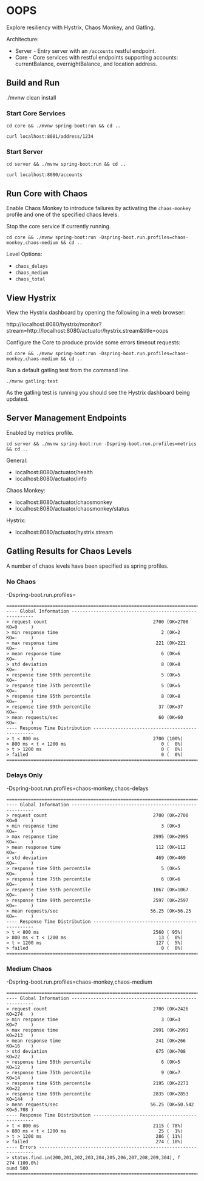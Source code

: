 # OOPS

Explore resiliency with Hystrix, Chaos Monkey, and Gatling.

Architecture:
- Server - Entry server with an `/accounts` restful endpoint.
- Core - Core services with restful endpoints supporting accounts: currentBalance, overnightBalance, and location address.

## Build and Run

./mvnw clean install

### Start Core Services
```
cd core && ./mvnw spring-boot:run && cd ..

curl localhost:8081/address/1234
```
### Start Server

``` 
cd server && ./mvnw spring-boot:run && cd ..

curl localhost:8080/accounts
```
## Run Core with Chaos

Enable Chaos Monkey to introduce failures by activating the `chaos-monkey` profile and one of the specified chaos levels.

Stop the core service if currently running.

```
cd core && ./mvnw spring-boot:run -Dspring-boot.run.profiles=chaos-monkey,chaos-medium && cd ..
```
Level Options:
- `chaos_delays`
- `chaos_medium`
- `chaos_total`

## View Hystrix

View the Hystrix dashboard by opening the following in a web browser:

http://localhost:8080/hystrix/monitor?stream=http://localhost:8080/actuator/hystrix.stream&title=oops

Configure the Core to produce provide some errors timeout requests:

``` 
cd core && ./mvnw spring-boot:run -Dspring-boot.run.profiles=chaos-monkey,chaos-medium && cd ..
```

Run a default gatling test from the command line.

```
./mvnw gatling:test

```

As the gatling test is running you should see the Hystrix dashboard being updated.

## Server Management Endpoints

Enabled by metrics profile.
``` 
cd server && ./mvnw spring-boot:run -Dspring-boot.run.profiles=metrics && cd ..
```

General:

- localhost:8080/actuator/health
- localhost:8080/actuator/info

Chaos Monkey:

- localhost:8080/actuator/chaosmonkey
- localhost:8080/actuator/chaosmonkey/status

Hystrix:

- localhost:8080/actuator/hystrix.stream

## Gatling Results for Chaos Levels

A number of chaos levels have been specified as spring profiles.

### No Chaos

-Dspring-boot.run.profiles=

``` 
================================================================================
---- Global Information --------------------------------------------------------
> request count                                       2700 (OK=2700   KO=0     )
> min response time                                      2 (OK=2      KO=-     )
> max response time                                    221 (OK=221    KO=-     )
> mean response time                                     6 (OK=6      KO=-     )
> std deviation                                          8 (OK=8      KO=-     )
> response time 50th percentile                          5 (OK=5      KO=-     )
> response time 75th percentile                          5 (OK=5      KO=-     )
> response time 95th percentile                          8 (OK=8      KO=-     )
> response time 99th percentile                         37 (OK=37     KO=-     )
> mean requests/sec                                     60 (OK=60     KO=-     )
---- Response Time Distribution ------------------------------------------------
> t < 800 ms                                          2700 (100%)
> 800 ms < t < 1200 ms                                   0 (  0%)
> t > 1200 ms                                            0 (  0%)
> failed                                                 0 (  0%)
================================================================================
```
### Delays Only

-Dspring-boot.run.profiles=chaos-monkey,chaos-delays

``` 
================================================================================
---- Global Information --------------------------------------------------------
> request count                                       2700 (OK=2700   KO=0     )
> min response time                                      3 (OK=3      KO=-     )
> max response time                                   2995 (OK=2995   KO=-     )
> mean response time                                   112 (OK=112    KO=-     )
> std deviation                                        469 (OK=469    KO=-     )
> response time 50th percentile                          5 (OK=5      KO=-     )
> response time 75th percentile                          6 (OK=6      KO=-     )
> response time 95th percentile                       1067 (OK=1067   KO=-     )
> response time 99th percentile                       2597 (OK=2597   KO=-     )
> mean requests/sec                                  56.25 (OK=56.25  KO=-     )
---- Response Time Distribution ------------------------------------------------
> t < 800 ms                                          2560 ( 95%)
> 800 ms < t < 1200 ms                                  13 (  0%)
> t > 1200 ms                                          127 (  5%)
> failed                                                 0 (  0%)
================================================================================
```

### Medium Chaos

-Dspring-boot.run.profiles=chaos-monkey,chaos-medium

```
================================================================================
---- Global Information --------------------------------------------------------
> request count                                       2700 (OK=2426   KO=274   )
> min response time                                      3 (OK=3      KO=7     )
> max response time                                   2991 (OK=2991   KO=213   )
> mean response time                                   241 (OK=266    KO=16    )
> std deviation                                        675 (OK=708    KO=22    )
> response time 50th percentile                          6 (OK=5      KO=12    )
> response time 75th percentile                          9 (OK=7      KO=14    )
> response time 95th percentile                       2195 (OK=2271   KO=22    )
> response time 99th percentile                       2835 (OK=2853   KO=144   )
> mean requests/sec                                  56.25 (OK=50.542 KO=5.708 )
---- Response Time Distribution ------------------------------------------------
> t < 800 ms                                          2115 ( 78%)
> 800 ms < t < 1200 ms                                  25 (  1%)
> t > 1200 ms                                          286 ( 11%)
> failed                                               274 ( 10%)
---- Errors --------------------------------------------------------------------
> status.find.in(200,201,202,203,204,205,206,207,208,209,304), f    274 (100.0%)
ound 500
================================================================================
```